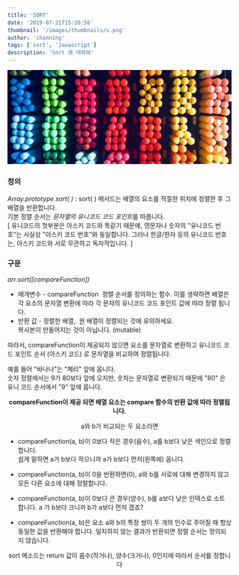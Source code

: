 ```yaml
---
title: 'SORT'
date: '2019-07-21T15:20:56'
thumbnail: '/images/thumbnails/s.png'
author: 'channing'
tags: ['sort', 'Javascript']
description: 'Sort 에 대하여'
---
```


![s](./s.png)

### 정의

_Array.prototype.sort( )_ : sort( ) 메서드는 배열의 요소를 적절한 위치에 정렬한 후 그 배열을 반환합니다.<br>기본 정렬 순서는 *문자열의 유니코드 코드 포인트*를 따릅니다.<br>
[ 유니코드의 첫부분은 아스키 코드와 똑같기 때문에, 영문자나 숫자의 "유니코드 번호"는 사실상 "아스키 코드 번호"와 동일합니다. 그러나 한글/한자 등의 유니코드 번호는, 아스키 코드와 서로 무관하고 독자적입니다. ]

### 구문

_arr.sort([compareFunction])_

- 매개변수 - compareFunction 
  정렬 순서를 정의하는 함수. 이를 생략하면 배열은 각 요소의 문자열 변환에 따라 각 문자의 유니코드 코드 포인트 값에 따라 정렬 됩니다.
- 반환 값 - 정렬한 배열,  원 배열이 정렬되는 것에 유의하세요. <br> 복사본이 만들어지는 것이 아닙니다. (mutable)

따라서, compareFunction이 제공되지 않으면 요소를 문자열로 변환하고 유니코드 코드 포인트 순서 (아스키 코드) 로 문자열을 비교하여 정렬됩니다.

예를 들어 "바나나"는 "체리" 앞에 옵니다. <br> 숫자 정렬에서는 9가 80보다 앞에 오지만, 숫자는 문자열로 변환되기 때문에 "80" 은 유니 코드 순서에서 "9" 앞에 옵니다.

<center>

**compareFunction이 제공 되면 배열 요소는 compare 함수의 반환 값에 따라 정렬됩니다.** <br>

</center>
<center> a와 b가 비교되는 두 요소라면 <br></center>

- compareFunction(a, b)이 0보다 작은 경우(음수), a를 b보다 낮은 색인으로 정렬합니다. <br>
  쉽게 말하면 a가 b보다 작으니까 a가 b보다 먼저(왼쪽에) 옵니다.

- compareFunction(a, b)이 0을 반환하면(0), a와 b를 서로에 대해 변경하지 않고 모든 다른 요소에 대해 정렬합니다.<br>

- compareFunction(a, b)이 0보다 큰 경우(양수), b를 a보다 낮은 인덱스로 소트 합니다. a 가 b보다 크니까 b가 a보다 먼저 겠죠?<br>

- compareFunction(a, b)은 요소 a와 b의 특정 쌍이 두 개의 인수로 주어질 때 항상 동일한 값을 반환해야 합니다. 일치하지 않는 결과가 반환되면 정렬 순서는 정의되지 않습니다.<br>

<center> sort 메소드는 return 값이 음수(작거나), 양수(크거나), 0인지에 따라서 순서를 정합니다</center>
